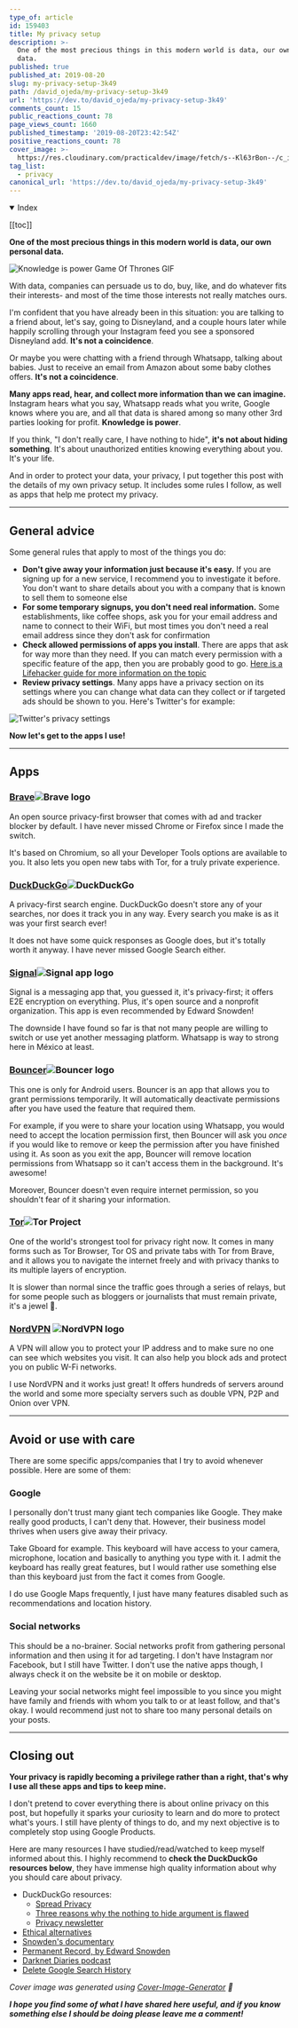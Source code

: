 ```yaml
---
type_of: article
id: 159403
title: My privacy setup
description: >-
  One of the most precious things in this modern world is data, our own personal
  data.
published: true
published_at: 2019-08-20
slug: my-privacy-setup-3k49
path: /david_ojeda/my-privacy-setup-3k49
url: 'https://dev.to/david_ojeda/my-privacy-setup-3k49'
comments_count: 15
public_reactions_count: 78
page_views_count: 1660
published_timestamp: '2019-08-20T23:42:54Z'
positive_reactions_count: 78
cover_image: >-
  https://res.cloudinary.com/practicaldev/image/fetch/s--Kl63rBon--/c_imagga_scale,f_auto,fl_progressive,h_420,q_auto,w_1000/https://res.cloudinary.com/practicaldev/image/fetch/s--wSV-PmRl--/c_imagga_scale%2Cf_auto%2Cfl_progressive%2Ch_420%2Cq_auto%2Cw_1000/https://thepracticaldev.s3.amazonaws.com/i/y32lpgvd0qmb1h6oicb7.png
tag_list:
  - privacy
canonical_url: 'https://dev.to/david_ojeda/my-privacy-setup-3k49'
---
```


<details open>
  <summary>
    Index
  </summary>

  [[toc]]

</details>

**One of the most precious things in this modern world is data, our own personal data.**

![Knowledge is power Game Of Thrones GIF](https://media.giphy.com/media/10fAvEln0lB8Lm/giphy.gif)

With data, companies can persuade us to do, buy, like, and do whatever fits their interests- and most of the time those interests not really matches ours.

I'm confident that you have already been in this situation: you are talking to a friend about, let's say, going to Disneyland, and a couple hours later while happily scrolling through your Instagram feed you see a sponsored Disneyland add. **It's not a coincidence**. 

Or maybe you were chatting with a friend through Whatsapp, talking about babies. Just to receive an email from Amazon about some baby clothes offers. **It's not a coincidence**. 

**Many apps read, hear, and collect more information than we can imagine.** Instagram hears what you say, Whatsapp reads what you write, Google knows where you are, and all that data is shared among so many other 3rd parties looking for profit. **Knowledge is power**.

If you think, "I don't really care, I have nothing to hide", **it's not about hiding something**. It's about unauthorized entities knowing everything about you. It's your life.

And in order to protect your data, your privacy, I put together this post with the details of my own privacy setup. It includes some rules I follow, as well as apps that help me protect my privacy.

***

## General advice

Some general rules that apply to most of the things you do:

- **Don't give away your information just because it's easy.** If you are signing up for a new service, I recommend you to investigate it before. You don't want to share details about you with a company that is known to sell them to someone else
- **For some temporary signups, you don't need real information.** Some establishments, like coffee shops, ask you for your email address and name to connect to their WiFi, but most times you don't need a real email address since they don't ask for confirmation
- **Check allowed permissions of apps you install**. There are apps that ask for way more than they need. If you can match every permission with a specific feature of the app, then you are probably good to go. [Here is a Lifehacker guide for more information on the topic](https://lifehacker.com/why-does-this-android-app-need-so-many-permissions-5991099)
- **Review privacy settings**. Many apps have a privacy section on its settings where you can change what data can they collect or if targeted ads should be shown to you. Here's Twitter's for example:

![Twitter's privacy settings](https://thepracticaldev.s3.amazonaws.com/i/t8nxxn9aa5ptefiy5zqq.png)


**Now let's get to the apps I use!**

***

## Apps

### [Brave](https://brave.com/)![Brave logo](https://thepracticaldev.s3.amazonaws.com/i/3a36yfzdvmxcn3pi6bth.png)


An open source privacy-first browser that comes with ad and tracker blocker by default. I have never missed Chrome or Firefox since I made the switch. 

It's based on Chromium, so all your Developer Tools options are available to you. It also lets you open new tabs with Tor, for a truly private experience. 

### [DuckDuckGo](https://duckduckgo.com/about)![DuckDuckGo](https://thepracticaldev.s3.amazonaws.com/i/wkvk5325np71enfttr8n.png)

A privacy-first search engine. DuckDuckGo doesn't store any of your searches, nor does it track you in any way. Every search you make is as it was your first search ever!

It does not have some quick responses as Google does, but it's totally worth it anyway. I have never missed Google Search either. 

### [Signal](https://www.signal.org/)![Signal app logo](https://thepracticaldev.s3.amazonaws.com/i/uppqj8u5f3ht0n24jtb5.png)

Signal is a messaging app that, you guessed it, it's privacy-first; it offers E2E encryption on everything. Plus, it's open source and a nonprofit organization. This app is even recommended by Edward Snowden!

The downside I have found so far is that not many people are willing to switch or use yet another messaging platform. Whatsapp is way to strong here in México at least.

### [Bouncer](https://play.google.com/store/apps/details?id=com.samruston.permission&hl=en_US)![Bouncer logo](https://thepracticaldev.s3.amazonaws.com/i/le8kwoixrl4oxqlx491k.png)

This one is only for Android users. Bouncer is an app that allows you to grant permissions temporarily. It will automatically deactivate permissions after you have used the feature that required them. 

For example, if you were to share your location using Whatsapp, you would need to accept the location permission first, then Bouncer will ask you *once* if you would like to remove or keep the permission after you have finished using it. As soon as you exit the app, Bouncer will remove location permissions from Whatsapp so it can't access them in the background. It's awesome!

Moreover, Bouncer doesn't even require internet permission, so you shouldn't fear of it sharing your information.

### [Tor](https://www.torproject.org/)![Tor Project](https://thepracticaldev.s3.amazonaws.com/i/2e88r004x14pdkm0z6ab.png)

One of the world's strongest tool for privacy right now. It comes in many forms such as Tor Browser, Tor OS and private tabs with Tor from Brave, and it allows you to navigate the internet freely and with privacy thanks to its multiple layers of encryption.

It is slower than normal since the traffic goes through a series of relays, but for some people such as bloggers or journalists that must remain private, it's a jewel 💎.

### [NordVPN](https://nordvpn.com) ![NordVPN logo](https://thepracticaldev.s3.amazonaws.com/i/5iis11jwf5veeek5sevt.png)

A VPN will allow you to protect your IP address and to make sure no one can see which websites you visit. It can also help you block ads and protect you on public W-Fi networks. 

I use NordVPN and it works just great! It offers hundreds of servers around the world and some more specialty servers such as double VPN, P2P and Onion over VPN.

***

## Avoid or use with care

There are some specific apps/companies that I try to avoid whenever possible. Here are some of them:

### Google

I personally don't trust many giant tech companies like Google. They make really good products, I can't deny that. However, their business model thrives when users give away their privacy. 

Take Gboard for example. This keyboard will have access to your camera, microphone, location and basically to anything you type with it. I admit the keyboard has really great features, but I would rather use something else than this keyboard just from the fact it comes from Google. 

I do use Google Maps frequently, I just have many features disabled such as recommendations and location history. 

### Social networks

This should be a no-brainer. Social networks profit from gathering personal information and then using it for ad targeting. I don't have Instagram nor Facebook, but I still have Twitter. I don't use the native apps though, I always check it on the website be it on mobile or desktop.

Leaving your social networks might feel impossible to you since you might have family and friends with whom you talk to or at least follow, and that's okay. I would recommend just not to share too many personal details on your posts.

***

## Closing out

**Your privacy is rapidly becoming a privilege rather than a right, that's why I use all these apps and tips to keep mine.** 

I don't pretend to cover everything there is about online privacy on this post, but hopefully it sparks your curiosity to learn and do more to protect what's yours. I still have plenty of things to do, and my next objective is to completely stop using Google Products.

Here are many resources I have studied/read/watched to keep myself informed about this. I highly recommend to **check the DuckDuckGo resources below**, they have immense high quality information about why you should care about privacy.

- DuckDuckGo resources:
  - [Spread Privacy](https://spreadprivacy.com)
  - [Three reasons why the nothing to hide argument is flawed](https://spreadprivacy.com/three-reasons-why-the-nothing-to-hide-argument-is-flawed/)
  - [Privacy newsletter](https://spreadprivacy.com/tag/privacy-newsletter/)
- [Ethical alternatives](https://ethical.net/resources/)
- [Snowden's documentary](https://www.imdb.com/title/tt3774114/?ref_=fn_al_tt_1)
- [Permanent Record, by Edward Snowden](https://www.amazon.com/Permanent-Record-Edward-Snowden/dp/1250237238?SubscriptionId=AKIAILSHYYTFIVPWUY6Q&tag=duckduckgo-brave-20&linkCode=xm2&camp=2025&creative=165953&creativeASIN=1250237238)
- [Darknet Diaries podcast](https://darknetdiaries.com)
- [Delete Google Search History](https://spreadprivacy.com/delete-google-search-history/)

*Cover image was generated using [Cover-Image-Generator](https://github.com/PJijin/Cover-Image-Generator/) 💙*


**_I hope you find some of what I have shared here useful, and if you know something else I should be doing please leave me a comment!_**

